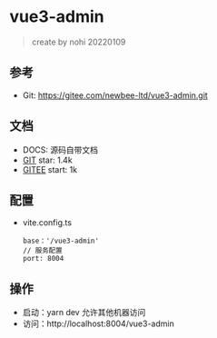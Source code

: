 # vue3-admin

> create by nohi 20220109



## 参考

* Git: https://gitee.com/newbee-ltd/vue3-admin.git

## 文档

* DOCS: 源码自带文档
* [GIT](https://github.com/newbee-ltd/vue3-admin.git)  star: 1.4k
* [GITEE](https://gitee.com/newbee-ltd/vue3-admin.git) start: 1k



## 配置

* vite.config.ts

  ```
  base：'/vue3-admin'
  // 服务配置
  port: 8004
  ```

  

## 操作

* 启动：yarn dev  允许其他机器访问
* 访问：http://localhost:8004/vue3-admin



